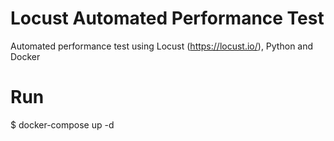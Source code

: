 # Locust Automated Performance Test
Automated performance test using Locust (https://locust.io/), Python and Docker


# Run 

$ docker-compose up -d


